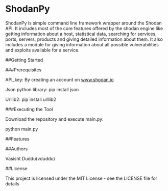 # ShodanPy
ShodanPy is simple command line framework wrapper around the Shodan API. It includes most of the core features offered by the shodan engine like getting information about a host, statistical data, searching for services, ports, servers, products and giving detailed information about them. It also includes a module for giving information about all possible vulnerabilities and exploits available for a service.

##Getting Started

###Prerequisites

API_key: By creating an account on www.shodan.io

Json python library: pip install json

Urllib2: pip install urllib2

###Executing the Tool

Download the repository and execute main.py:

python main.py

##Features


##Authors

Vasisht Duddu(vduddu)

##License

This project is licensed under the MIT License - see the LICENSE file for details
